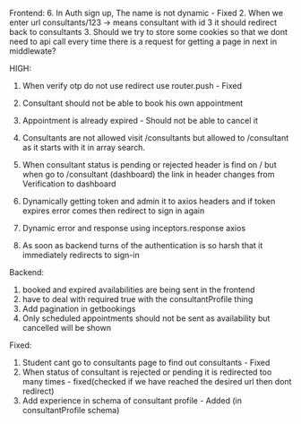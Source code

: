 Frontend: 6. In Auth sign up, The name is not dynamic - Fixed 2. When we enter url consultants/123 -> means consultant with id 3 it should redirect back to consultants 3. Should we try to store some cookies so that we dont need to api call every time there is a request for getting a page in next in middlewate?

HIGH:

1. When verify otp do not use redirect use router.push - Fixed
2. Consultant should not be able to book his own appointment
3. Appointment is already expired - Should not be able to cancel it

4. Consultants are not allowed visit /consultants but allowed to /consultant as it starts with it in array search.
5. When consultant status is pending or rejected header is find on / but when go to /consultant (dashboard) the link in header changes from Verification to dashboard
6. Dynamically getting token and admin it to axios headers and if token expires error comes then redirect to sign in again
7. Dynamic error and response using inceptors.response axios
8. As soon as backend turns of the authentication is so harsh that it immediately redirects to sign-in

Backend:

1. booked and expired availabilities are being sent in the frontend
2. have to deal with required true with the consultantProfile thing
3. Add pagination in getbookings
4. Only scheduled appointments should not be sent as availability but cancelled will be shown

Fixed:

1. Student cant go to consultants page to find out consultants - Fixed
2. When status of consultant is rejected or pending it is redirected too many times - fixed(checked if we have reached the desired url then dont redirect)
3. Add experience in schema of consultant profile - Added (in consultantProfile schema)
